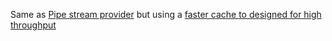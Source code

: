 Same as [Pipe stream provider](https://github.com/amamh/orleans-PipeStreamProvider) but using a [faster cache to designed for high throughput](https://github.com/dotnet/orleans/pull/1245)